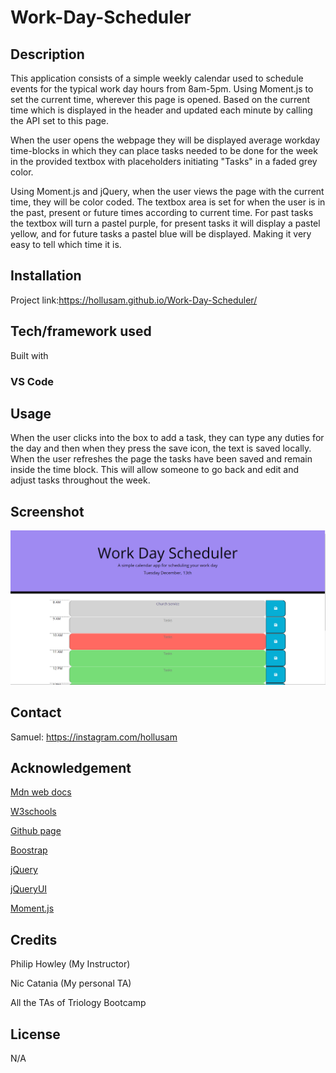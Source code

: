 # Work-Day-Scheduler

## Description

This application consists of a simple weekly calendar used to schedule events for the typical work day hours from 8am-5pm. Using Moment.js to set the current time, wherever this page is opened. Based on the current time which is displayed in the header and updated each minute by calling the API set to this page.

When the user opens the webpage they will be displayed average workday time-blocks in which they can place tasks needed to be done for the week in the provided textbox with placeholders initiating "Tasks" in a faded grey color.

Using Moment.js and jQuery, when the user views the page with the current time, they will be color coded. The textbox area is set for when the user is in the past, present or future times according to current time. For past tasks the textbox will turn a pastel purple, for present tasks it will display a pastel yellow, and for future tasks a pastel blue will be displayed. Making it very easy to tell which time it is.

## Installation

Project link:https://hollusam.github.io/Work-Day-Scheduler/

## Tech/framework used

Built with
### VS Code

## Usage

When the user clicks into the box to add a task, they can type any duties for the day and then when they press the save icon, the text is saved locally. When the user refreshes the page the tasks have been saved and remain inside the time block. This will allow someone to go back and edit and adjust tasks throughout the week.
## Screenshot

![screenshot](./assests/images/Workday%20Scheduler%20screenshoot.png)

## Contact

Samuel: https://instagram.com/hollusam

## Acknowledgement

<a href="https://developer.mozilla.org/en-US/docs/Web/JavaScript/Reference/Global_Objects/Array/map">Mdn web docs</a>

<a href="https://www.w3schools.com/">W3schools</a>

<a href="https://github.com">Github page</a>

<a href="https://getbootstrap.com/">Boostrap</a>

<a href="https://releases.jquery.com/">jQuery</a>

<a href="https://jqueryui.com/">jQueryUI</a>

<a href="https://momentjs.com/">Moment.js</a>

## Credits

Philip Howley (My Instructor)

Nic Catania (My personal TA)

All the TAs of Triology Bootcamp

## License

N/A